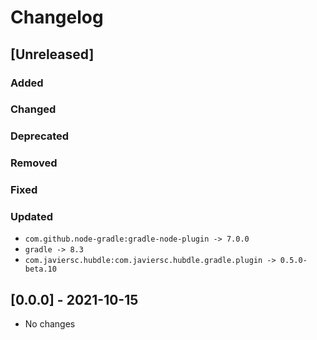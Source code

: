 # Changelog

## [Unreleased]

### Added

### Changed

### Deprecated

### Removed

### Fixed

### Updated

- `com.github.node-gradle:gradle-node-plugin -> 7.0.0`
- `gradle -> 8.3`
- `com.javiersc.hubdle:com.javiersc.hubdle.gradle.plugin -> 0.5.0-beta.10`

## [0.0.0] - 2021-10-15

- No changes
